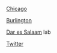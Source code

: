 [Chicago](lab_1/chicago_lab.md)

[Burlington](lab_2/burlington_lab.md)

[Dar es Salaam](lab_6/dar_lab.md) lab

[Twitter](lab_8/aa_twitter_index.md)
